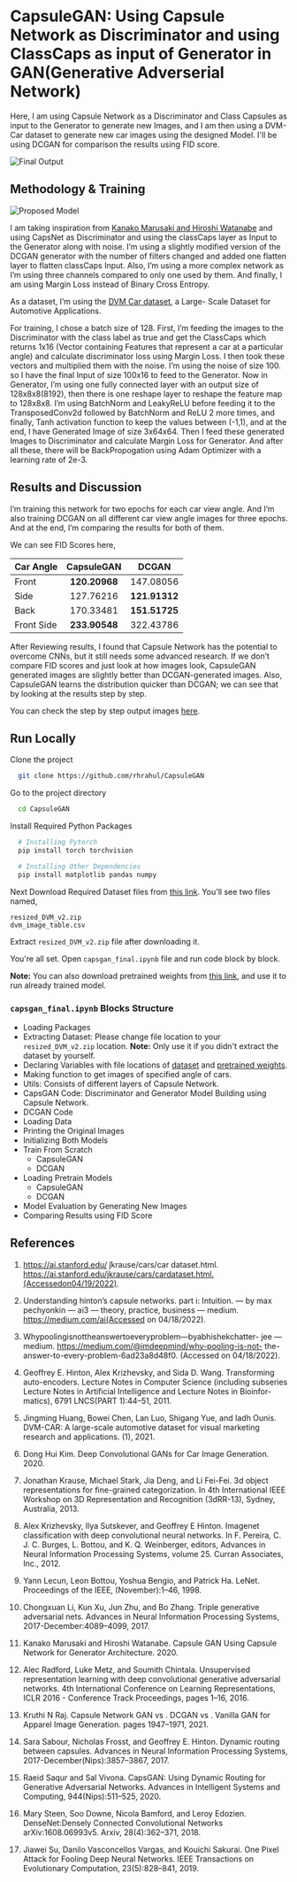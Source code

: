 # CapsuleGAN: Using Capsule Network as Discriminator and using ClassCaps as input of Generator in GAN(Generative Adverserial Network)

Here, I am using Capsule Network as a Discriminator and Class Capsules as input to the Generator to generate new Images, and I am then using a DVM-Car dataset to generate new car images using the designed Model. I'll be using DCGAN for comparison the results using FID score.

![Final Output](./images/output.jpg)

## Methodology & Training

![Proposed Model](./images/model.jpg)

I am taking inspiration from [Kanako Marusaki and Hiroshi Watanabe](https://arxiv.org/abs/2003.08047) and using CapsNet as Discriminator and using the classCaps layer as Input to the Generator along with noise. I’m using a slightly modified version of the DCGAN generator with the number of filters changed and added one flatten layer to flatten classCaps Input. Also, I’m using a more complex network as I’m using three channels compared to only one used by them. And finally, I am using Margin Loss instead of Binary Cross Entropy.

As a dataset, I’m using the [DVM Car dataset](https://deepvisualmarketing.github.io/), a Large- Scale Dataset for Automotive Applications.

For training, I chose a batch size of 128. First, I’m feeding the images to the Discriminator with the class label as true and get the ClassCaps which returns 1x16 (Vector containing Features that represent a car at a particular angle) and calculate discriminator loss using Margin Loss. I then took these vectors and multiplied them with the noise. I’m using the noise of size 100. so I have the final Input of size 100x16 to feed to the Generator. Now in Generator, I’m using one fully connected layer with an output size of 128x8x8(8192), then there is one reshape layer to reshape the feature map to 128x8x8. I’m using BatchNorm and LeakyReLU before feeding it to the TransposedConv2d followed by BatchNorm and ReLU 2 more times, and finally, Tanh activation function to keep the values between (-1,1), and at the end, I have Generated Image of size 3x64x64. Then I feed these generated Images to Discriminator and calculate Margin Loss for Generator. And after all these, there will be BackPropogation using Adam Optimizer with a learning rate of 2e-3.
## Results and Discussion

I’m training this network for two epochs for each car view angle. And I’m also training DCGAN on all different car view angle images for three epochs. And at the end, I’m comparing the results for both of them.

We can see FID Scores here,

| Car Angle | CapsuleGAN     | DCGAN |
| --- | :---: | :---: |
| Front | **120.20968** | 147.08056 |
| Side | 127.76216 | **121.91312** |
| Back | 170.33481 | **151.51725** |
| Front Side | **233.90548** | 322.43786 |

After Reviewing results, I found that Capsule Network has the potential to overcome CNNs, but it still needs some advanced research. If we don’t compare FID scores and just look at how images look, CapsuleGAN generated images are slightly better than DCGAN-generated images. Also, CapsuleGAN learns the distribution quicker than DCGAN; we can see that by looking at the results step by step.

You can check the step by step output images [here](https://drive.google.com/drive/folders/1-0l5O5hcIXTvVbzq9vwbEHrHhkCgCn9W).
## Run Locally

Clone the project

```bash
  git clone https://github.com/rhrahul/CapsuleGAN
```

Go to the project directory

```bash
  cd CapsuleGAN
```

Install Required Python Packages

```bash
  # Installing Pytorch
  pip install torch torchvision 

  # Installing Other Dependencies
  pip install matplotlib pandas numpy
```

Next Download Required Dataset files from [this link](https://drive.google.com/drive/folders/1rofYid3SuvCTr5fqFcDMKiZD8FKBT8_v). You'll see two files named, 
```
resized_DVM_v2.zip
dvm_image_table.csv
```

Extract `resized_DVM_v2.zip` file after downloading it.

You're all set. Open `capsgan_final.ipynb` file and run code block by block.

**Note:** You can also download pretrained weights from [this link](https://drive.google.com/drive/folders/1Kw9W-aRYxqSD2i18ad9rJ2m2yoOxKfaw), and use it to run already trained model.

### `capsgan_final.ipynb` Blocks Structure

- Loading Packages
- Extracting Dataset: Please change file location to your `resized_DVM_v2.zip` location. **Note:** Only use it if you didn't extract the dataset by yourself.
- Declaring Variables with file locations of [dataset](https://drive.google.com/drive/folders/1rofYid3SuvCTr5fqFcDMKiZD8FKBT8_v) and [pretrained weights](https://drive.google.com/drive/folders/1Kw9W-aRYxqSD2i18ad9rJ2m2yoOxKfaw).
- Making function to get images of specified angle of cars.
- Utils: Consists of different layers of Capsule Network.
- CapsGAN Code: Discriminator and Generator Model Building using Capsule Network.
- DCGAN Code
- Loading Data
- Printing the Original Images
- Initializing Both Models
- Train From Scratch
    - CapsuleGAN
    - DCGAN
- Loading Pretrain Models
    - CapsuleGAN
    - DCGAN
- Model Evaluation by Generating New Images
- Comparing Results using FID Score


## References


1. https://ai.stanford.edu/ ̃jkrause/cars/car dataset.html.
https://ai.stanford.edu/jkrause/cars/cardataset.html.(Accessedon04/19/2022).

2. Understanding hinton’s capsule networks. part i: Intuition. — by max pechyonkin — ai3 — theory, practice, business — medium. https://medium.com/ai(Accessed on 04/18/2022).

3. Whypoolingisnottheanswertoeveryproblem—byabhishekchatter- jee — medium. https://medium.com/@imdeepmind/why-pooling-is-not- the-answer-to-every-problem-6ad23a8d48f0. (Accessed on 04/18/2022).

4. Geoffrey E. Hinton, Alex Krizhevsky, and Sida D. Wang. Transforming auto-encoders. Lecture Notes in Computer Science (including subseries Lecture Notes in Artificial Intelligence and Lecture Notes in Bioinfor- matics), 6791 LNCS(PART 1):44–51, 2011.

5. Jingming Huang, Bowei Chen, Lan Luo, Shigang Yue, and Iadh Ounis. DVM-CAR: A large-scale automotive dataset for visual marketing research and applications. (1), 2021.

6. Dong Hui Kim. Deep Convolutional GANs for Car Image Generation. 2020.

7. Jonathan Krause, Michael Stark, Jia Deng, and Li Fei-Fei. 3d object representations for fine-grained categorization. In 4th International IEEE Workshop on 3D Representation and Recognition (3dRR-13), Sydney, Australia, 2013.

8. Alex Krizhevsky, Ilya Sutskever, and Geoffrey E Hinton. Imagenet classification with deep convolutional neural networks. In F. Pereira, C. J. C. Burges, L. Bottou, and K. Q. Weinberger, editors, Advances in Neural Information Processing Systems, volume 25. Curran Associates, Inc., 2012.

9. Yann Lecun, Leon Bottou, Yoshua Bengio, and Patrick Ha. LeNet. Proceedings of the IEEE, (November):1–46, 1998.

10. Chongxuan Li, Kun Xu, Jun Zhu, and Bo Zhang. Triple generative adversarial nets. Advances in Neural Information Processing Systems, 2017-December:4089–4099, 2017.

11. Kanako Marusaki and Hiroshi Watanabe. Capsule GAN Using Capsule Network for Generator Architecture. 2020.

12. Alec Radford, Luke Metz, and Soumith Chintala. Unsupervised representation learning with deep convolutional generative adversarial networks. 4th International Conference on Learning Representations, ICLR 2016 - Conference Track Proceedings, pages 1–16, 2016.

13. Kruthi N Raj. Capsule Network GAN vs . DCGAN vs . Vanilla GAN for Apparel Image Generation. pages 1947–1971, 2021.

14. Sara Sabour, Nicholas Frosst, and Geoffrey E. Hinton. Dynamic routing between capsules. Advances in Neural Information Processing Systems, 2017-December(Nips):3857–3867, 2017.

15. Raeid Saqur and Sal Vivona. CapsGAN: Using Dynamic Routing for Generative Adversarial Networks. Advances in Intelligent Systems and Computing, 944(Nips):511–525, 2020.

16. Mary Steen, Soo Downe, Nicola Bamford, and Leroy Edozien. DenseNet:Densely Connected Convolutional Networks arXiv:1608.06993v5. Arxiv, 28(4):362–371, 2018.

17. Jiawei Su, Danilo Vasconcellos Vargas, and Kouichi Sakurai. One Pixel Attack for Fooling Deep Neural Networks. IEEE Transactions on Evolutionary Computation, 23(5):828–841, 2019.
